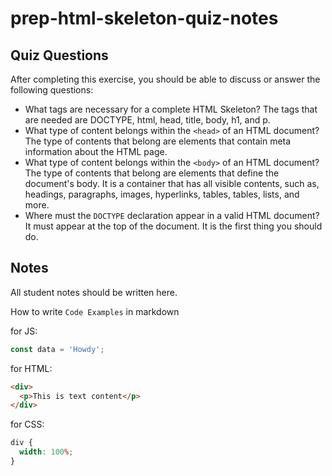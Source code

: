# prep-html-skeleton-quiz-notes

## Quiz Questions

After completing this exercise, you should be able to discuss or answer the following questions:

- What tags are necessary for a complete HTML Skeleton?
  The tags that are needed are DOCTYPE, html, head, title, body, h1, and p.
- What type of content belongs within the `<head>` of an HTML document?
  The type of contents that belong are elements that contain meta information about the HTML page.
- What type of content belongs within the `<body>` of an HTML document?
  The type of contents that belong are elements that define the document's body. It is a container that has all visible contents, such as, headings, paragraphs, images, hyperlinks, tables, tables, lists, and more.
- Where must the `DOCTYPE` declaration appear in a valid HTML document?
  It must appear at the top of the document. It is the first thing you should do.

## Notes

All student notes should be written here.

How to write `Code Examples` in markdown

for JS:

```javascript
const data = 'Howdy';
```

for HTML:

```html
<div>
  <p>This is text content</p>
</div>
```

for CSS:

```css
div {
  width: 100%;
}
```
